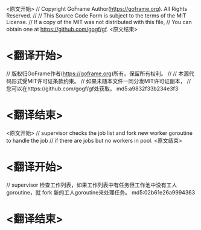 
<原文开始>
// Copyright GoFrame Author(https://goframe.org). All Rights Reserved.
//
// This Source Code Form is subject to the terms of the MIT License.
// If a copy of the MIT was not distributed with this file,
// You can obtain one at https://github.com/gogf/gf.
<原文结束>

# <翻译开始>
// 版权归GoFrame作者(https://goframe.org)所有。保留所有权利。
//
// 本源代码形式受MIT许可证条款约束。
// 如果未随本文件一同分发MIT许可证副本，
// 您可以在https://github.com/gogf/gf处获取。 md5:a9832f33b234e3f3
# <翻译结束>


<原文开始>
// supervisor checks the job list and fork new worker goroutine to handle the job
// if there are jobs but no workers in pool.
<原文结束>

# <翻译开始>
// supervisor 检查工作列表，如果工作列表中有任务但工作池中没有工人goroutine，就 fork 新的工人goroutine来处理任务。 md5:02b61e26a9994363
# <翻译结束>

